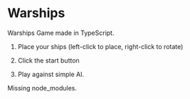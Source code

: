 # Warships

Warships Game made in TypeScript.

1. Place your ships (left-click to place, right-click to rotate)

2. Click the start button

3. Play against simple AI.

Missing node_modules.
